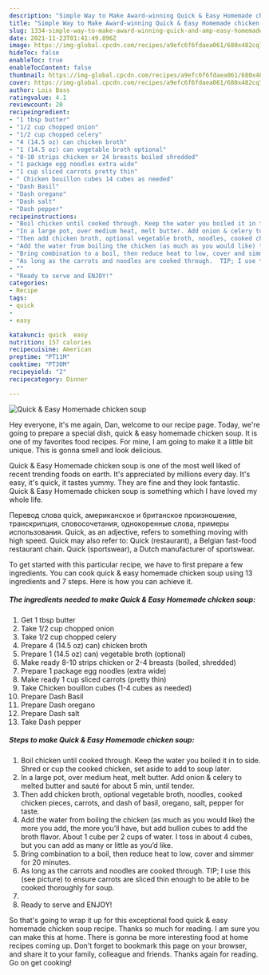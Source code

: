 ```yaml
---
description: "Simple Way to Make Award-winning Quick & Easy Homemade chicken soup"
title: "Simple Way to Make Award-winning Quick & Easy Homemade chicken soup"
slug: 1334-simple-way-to-make-award-winning-quick-and-amp-easy-homemade-chicken-soup
date: 2021-11-23T01:41:49.896Z
image: https://img-global.cpcdn.com/recipes/a9efc6f6fdaea061/680x482cq70/quick-easy-homemade-chicken-soup-recipe-main-photo.jpg
hideToc: false
enableToc: true
enableTocContent: false
thumbnail: https://img-global.cpcdn.com/recipes/a9efc6f6fdaea061/680x482cq70/quick-easy-homemade-chicken-soup-recipe-main-photo.jpg
cover: https://img-global.cpcdn.com/recipes/a9efc6f6fdaea061/680x482cq70/quick-easy-homemade-chicken-soup-recipe-main-photo.jpg
author: Lois Bass
ratingvalue: 4.1
reviewcount: 20
recipeingredient:
- "1 tbsp butter"
- "1/2 cup chopped onion"
- "1/2 cup chopped celery"
- "4 (14.5 oz) can chicken broth"
- "1 (14.5 oz) can vegetable broth optional"
- "8-10 strips chicken or 24 breasts boiled shredded"
- "1 package egg noodles extra wide"
- "1 cup sliced carrots pretty thin"
- " Chicken bouillon cubes 14 cubes as needed"
- "Dash Basil"
- "Dash oregano"
- "Dash salt"
- "Dash pepper"
recipeinstructions:
- "Boil chicken until cooked through. Keep the water you boiled it in to side. Shred or cup the cooked chicken, set aside to add to soup later."
- "In a large pot, over medium heat, melt butter. Add onion & celery to melted butter and sauté for about 5 min, until tender."
- "Then add chicken broth, optional vegetable broth, noodles, cooked chicken pieces, carrots, and dash of basil, oregano, salt, pepper for taste."
- "Add the water from boiling the chicken (as much as you would like) the more you add, the more you’ll have, but add bullion cubes to add the broth flavor.  About 1 cube per 2 cups of water. I toss in about 4 cubes, but you can add as many or little as you’d like."
- "Bring combination to a boil, then reduce heat to low, cover and simmer for 20 minutes."
- "As long as the carrots and noodles are cooked through.  TIP; I use this (see picture) to ensure carrots are sliced thin enough to be able to be cooked thoroughly for soup."
- ""
- "Ready to serve and ENJOY!"
categories:
- Recipe
tags:
- quick
- 
- easy

katakunci: quick  easy 
nutrition: 157 calories
recipecuisine: American
preptime: "PT11M"
cooktime: "PT30M"
recipeyield: "2"
recipecategory: Dinner

---
```



![Quick & Easy Homemade chicken soup](https://img-global.cpcdn.com/recipes/a9efc6f6fdaea061/680x482cq70/quick-easy-homemade-chicken-soup-recipe-main-photo.jpg)

Hey everyone, it's me again, Dan, welcome to our recipe page. Today, we're going to prepare a special dish, quick & easy homemade chicken soup. It is one of my favorites food recipes. For mine, I am going to make it a little bit unique. This is gonna smell and look delicious.

Quick & Easy Homemade chicken soup is one of the most well liked of recent trending foods on earth. It's appreciated by millions every day. It's easy, it's quick, it tastes yummy. They are fine and they look fantastic. Quick & Easy Homemade chicken soup is something which I have loved my whole life.

Перевод слова quick, американское и британское произношение, транскрипция, словосочетания, однокоренные слова, примеры использования. Quick, as an adjective, refers to something moving with high speed. Quick may also refer to: Quick (restaurant), a Belgian fast-food restaurant chain. Quick (sportswear), a Dutch manufacturer of sportswear.


To get started with this particular recipe, we have to first prepare a few ingredients. You can cook quick & easy homemade chicken soup using 13 ingredients and 7 steps. Here is how you can achieve it.

<!--inarticleads1-->

##### The ingredients needed to make Quick & Easy Homemade chicken soup:

1. Get 1 tbsp butter
1. Take 1/2 cup chopped onion
1. Take 1/2 cup chopped celery
1. Prepare 4 (14.5 oz) can) chicken broth
1. Prepare 1 (14.5 oz) can) vegetable broth (optional)
1. Make ready 8-10 strips chicken or 2-4 breasts (boiled, shredded)
1. Prepare 1 package egg noodles (extra wide)
1. Make ready 1 cup sliced carrots (pretty thin)
1. Take  Chicken bouillon cubes (1-4 cubes as needed)
1. Prepare Dash Basil
1. Prepare Dash oregano
1. Prepare Dash salt
1. Take Dash pepper




<!--inarticleads2-->

##### Steps to make Quick & Easy Homemade chicken soup:

1. Boil chicken until cooked through. Keep the water you boiled it in to side. Shred or cup the cooked chicken, set aside to add to soup later.
1. In a large pot, over medium heat, melt butter. Add onion & celery to melted butter and sauté for about 5 min, until tender.
1. Then add chicken broth, optional vegetable broth, noodles, cooked chicken pieces, carrots, and dash of basil, oregano, salt, pepper for taste.
1. Add the water from boiling the chicken (as much as you would like) the more you add, the more you’ll have, but add bullion cubes to add the broth flavor.  About 1 cube per 2 cups of water. I toss in about 4 cubes, but you can add as many or little as you’d like.
1. Bring combination to a boil, then reduce heat to low, cover and simmer for 20 minutes.
1. As long as the carrots and noodles are cooked through.  TIP; I use this (see picture) to ensure carrots are sliced thin enough to be able to be cooked thoroughly for soup.
1. 
1. Ready to serve and ENJOY!



So that's going to wrap it up for this exceptional food quick & easy homemade chicken soup recipe. Thanks so much for reading. I am sure you can make this at home. There is gonna be more interesting food at home recipes coming up. Don't forget to bookmark this page on your browser, and share it to your family, colleague and friends. Thanks again for reading. Go on get cooking!
